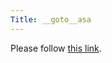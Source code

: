```yaml
---
Title: __goto__asa
---
```


<head><meta http-equiv="refresh" content="1; url=/research/snf13" /></head><body><p>Please follow <a href="/research/snf13">this link</a>.</p></body>
